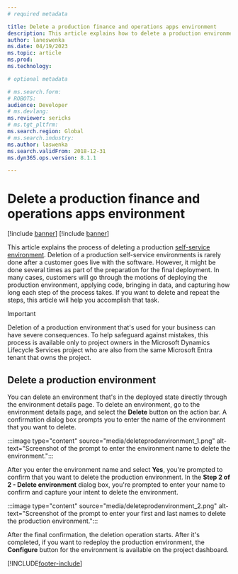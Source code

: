 ```yaml
---
# required metadata

title: Delete a production finance and operations apps environment
description: This article explains how to delete a production environment by using a self-service experience.
author: laneswenka
ms.date: 04/19/2023
ms.topic: article
ms.prod: 
ms.technology: 

# optional metadata

# ms.search.form: 
# ROBOTS: 
audience: Developer
# ms.devlang: 
ms.reviewer: sericks
# ms.tgt_pltfrm: 
ms.search.region: Global
# ms.search.industry: 
ms.author: laswenka
ms.search.validFrom: 2018-12-31
ms.dyn365.ops.version: 8.1.1

---
```


# Delete a production finance and operations apps environment

[!include [banner](../includes/banner.md)]
[!include [banner](../includes/limited-availability.md)]

This article explains the process of deleting a production [self-service environment](infrastructure-stack.md). Deletion of a production self-service environments is rarely done after a customer goes live with the software. However, it might be done several times as part of the preparation for the final deployment. In many cases, customers will go through the motions of deploying the production environment, applying code, bringing in data, and capturing how long each step of the process takes. If you want to delete and repeat the steps, this article will help you accomplish that task.

> [!IMPORTANT]
> Deletion of a production environment that's used for your business can have severe consequences. To help safeguard against mistakes, this process is available only to project owners in the Microsoft Dynamics Lifecycle Services project who are also from the same Microsoft Entra tenant that owns the project.

## Delete a production environment

You can delete an environment that's in the deployed state directly through the environment details page. To delete an environment, go to the environment details page, and select the **Delete** button on the action bar. A confirmation dialog box prompts you to enter the name of the environment that you want to delete.

:::image type="content" source="media/deleteprodenvironment_1.png" alt-text="Screenshot of the prompt to enter the environment name to delete the environment.":::

After you enter the environment name and select **Yes**, you're prompted to confirm that you want to delete the production environment. In the **Step 2 of 2 - Delete environment** dialog box, you're prompted to enter your name to confirm and capture your intent to delete the environment.

:::image type="content" source="media/deleteprodenvironment_2.png" alt-text="Screenshot of the prompt to enter your first and last names to delete the production environment.":::

After the final confirmation, the deletion operation starts. After it's completed, if you want to redeploy the production environment, the **Configure** button for the environment is available on the project dashboard.

[!INCLUDE[footer-include](../../../includes/footer-banner.md)]